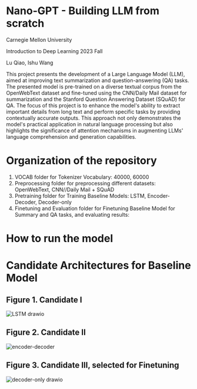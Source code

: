# Nano-GPT - Building LLM from scratch
Carnegie Mellon University

Introduction to Deep Learning 2023 Fall

Lu Qiao, Ishu Wang

This project presents the development of a Large Language Model (LLM), aimed at improving text summarization and question-answering (QA) tasks. The presented model is pre-trained on a diverse textual corpus from the OpenWebText dataset and fine-tuned using the CNN/Daily Mail dataset for summarization and the Stanford Question Answering Dataset (SQuAD) for QA. The focus of this project is to enhance the model's ability to extract important details from long text and perform specific tasks by providing contextually accurate outputs. This approach not only demonstrates the model's practical application in natural language processing but also highlights the significance of attention mechanisms in augmenting LLMs' language comprehension and generation capabilities. 

# Organization of the repository
1. VOCAB folder for Tokenizer Vocabulary: 40000, 60000
2. Preprocessing folder for preprocessing different datasets: OpenWebText, CNN//Daily Mail + SQuAD
3. Pretraining folder for Training Baseline Models: LSTM, Encoder-Decoder, Decoder-only
4. Finetuning and Evaluation folder for Finetuning Baseline Model for Summary and QA tasks, and evaluating results:

# How to run the model

# Candidate Architectures for Baseline Model
## Figure 1. Candidate I
![LSTM drawio](https://github.com/Lu-Qiao/LLM-IDL23-Fall/assets/112424096/03fcb79d-9a05-4ea8-ba35-06f232faae8a)


## Figure 2. Candidate II
![encoder-decoder](https://github.com/Lu-Qiao/LLM-IDL23-Fall/assets/112424096/7fc257b3-f1b5-4b45-9add-8a4afafae12e)


## Figure 3. Candidate III, selected for Finetuning
![decoder-only drawio](https://github.com/Lu-Qiao/LLM-IDL23-Fall/assets/112424096/14b0b4a2-3fd7-42ed-9417-358c6e21554f)

